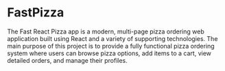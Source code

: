 # FastPizza
The Fast React Pizza app is a modern, multi-page pizza ordering web application built using React and a variety of supporting technologies. The main purpose of this project is to provide a fully functional pizza ordering system where users can browse pizza options, add items to a cart, view detailed orders, and manage their profiles.
